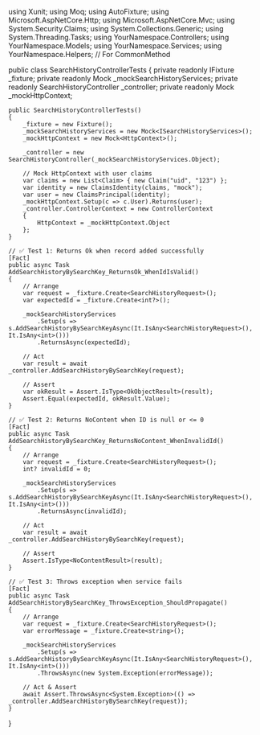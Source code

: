 using Xunit;
using Moq;
using AutoFixture;
using Microsoft.AspNetCore.Http;
using Microsoft.AspNetCore.Mvc;
using System.Security.Claims;
using System.Collections.Generic;
using System.Threading.Tasks;
using YourNamespace.Controllers;
using YourNamespace.Models;
using YourNamespace.Services;
using YourNamespace.Helpers; // For CommonMethod

public class SearchHistoryControllerTests
{
    private readonly IFixture _fixture;
    private readonly Mock<ISearchHistoryServices> _mockSearchHistoryServices;
    private readonly SearchHistoryController _controller;
    private readonly Mock<HttpContext> _mockHttpContext;

    public SearchHistoryControllerTests()
    {
        _fixture = new Fixture();
        _mockSearchHistoryServices = new Mock<ISearchHistoryServices>();
        _mockHttpContext = new Mock<HttpContext>();

        _controller = new SearchHistoryController(_mockSearchHistoryServices.Object);

        // Mock HttpContext with user claims
        var claims = new List<Claim> { new Claim("uid", "123") };
        var identity = new ClaimsIdentity(claims, "mock");
        var user = new ClaimsPrincipal(identity);
        _mockHttpContext.Setup(c => c.User).Returns(user);
        _controller.ControllerContext = new ControllerContext
        {
            HttpContext = _mockHttpContext.Object
        };
    }

    // ✅ Test 1: Returns Ok when record added successfully
    [Fact]
    public async Task AddSearchHistoryBySearchKey_ReturnsOk_WhenIdIsValid()
    {
        // Arrange
        var request = _fixture.Create<SearchHistoryRequest>();
        var expectedId = _fixture.Create<int?>();

        _mockSearchHistoryServices
            .Setup(s => s.AddSearchHistoryBySearchKeyAsync(It.IsAny<SearchHistoryRequest>(), It.IsAny<int>()))
            .ReturnsAsync(expectedId);

        // Act
        var result = await _controller.AddSearchHistoryBySearchKey(request);

        // Assert
        var okResult = Assert.IsType<OkObjectResult>(result);
        Assert.Equal(expectedId, okResult.Value);
    }

    // ✅ Test 2: Returns NoContent when ID is null or <= 0
    [Fact]
    public async Task AddSearchHistoryBySearchKey_ReturnsNoContent_WhenInvalidId()
    {
        // Arrange
        var request = _fixture.Create<SearchHistoryRequest>();
        int? invalidId = 0;

        _mockSearchHistoryServices
            .Setup(s => s.AddSearchHistoryBySearchKeyAsync(It.IsAny<SearchHistoryRequest>(), It.IsAny<int>()))
            .ReturnsAsync(invalidId);

        // Act
        var result = await _controller.AddSearchHistoryBySearchKey(request);

        // Assert
        Assert.IsType<NoContentResult>(result);
    }

    // ✅ Test 3: Throws exception when service fails
    [Fact]
    public async Task AddSearchHistoryBySearchKey_ThrowsException_ShouldPropagate()
    {
        // Arrange
        var request = _fixture.Create<SearchHistoryRequest>();
        var errorMessage = _fixture.Create<string>();

        _mockSearchHistoryServices
            .Setup(s => s.AddSearchHistoryBySearchKeyAsync(It.IsAny<SearchHistoryRequest>(), It.IsAny<int>()))
            .ThrowsAsync(new System.Exception(errorMessage));

        // Act & Assert
        await Assert.ThrowsAsync<System.Exception>(() => _controller.AddSearchHistoryBySearchKey(request));
    }
}
